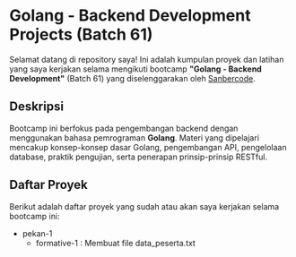 # Golang - Backend Development Projects (Batch 61)

Selamat datang di repository saya! Ini adalah kumpulan proyek dan latihan yang saya kerjakan selama mengikuti bootcamp **"Golang - Backend Development"** (Batch 61) yang diselenggarakan oleh [Sanbercode](https://sanbercode.com).

## Deskripsi

Bootcamp ini berfokus pada pengembangan backend dengan menggunakan bahasa pemrograman **Golang**. Materi yang dipelajari mencakup konsep-konsep dasar Golang, pengembangan API, pengelolaan database, praktik pengujian, serta penerapan prinsip-prinsip RESTful.

## Daftar Proyek

Berikut adalah daftar proyek yang sudah atau akan saya kerjakan selama bootcamp ini:
- pekan-1
  - formative-1 : Membuat file data_peserta.txt
